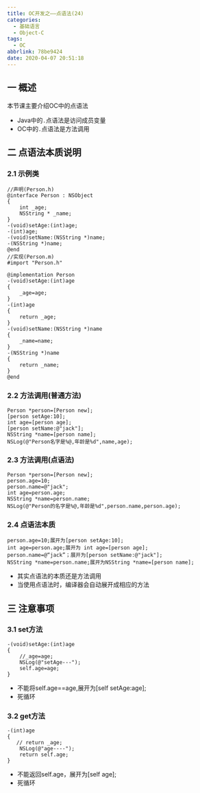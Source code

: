 ```yaml
---
title: OC开发之——点语法(24)
categories:
  - 基础语言
  - Object-C
tags:
  - OC
abbrlink: 78be9424
date: 2020-04-07 20:51:18
---
```

## 一 概述
本节课主要介绍OC中的点语法

* Java中的`.`点语法是访问成员变量
* OC中的`.`点语法是方法调用

<!--more-->

## 二 点语法本质说明

### 2.1 示例类

```
//声明(Person.h)
@interface Person : NSObject
{
    int _age;
    NSString * _name;
}
-(void)setAge:(int)age;
-(int)age;
-(void)setName:(NSString *)name;
-(NSString *)name;
@end
//实现(Person.m)
#import "Person.h"

@implementation Person
-(void)setAge:(int)age
{
    _age=age;
}
-(int)age
{
    return _age;
}
-(void)setName:(NSString *)name
{
    _name=name;
}
-(NSString *)name
{
    return _name;
}
@end
```

### 2.2 方法调用(普通方法)

```
Person *person=[Person new];
[person setAge:10];
int age=[person age];
[person setName:@"jack"];
NSString *name=[person name];
NSLog(@"Person名字是%@,年龄是%d",name,age);
```

### 2.3 方法调用(点语法)

```
Person *person=[Person new];
person.age=10;
person.name=@"jack";
int age=person.age;
NSString *name=person.name;
NSLog(@"Person的名字是%@,年龄是%d",person.name,person.age);
```

### 2.4 点语法本质

```
person.age=10;展开为[person setAge:10];
int age=person.age;展开为 int age=[person age];
person.name=@“jack”；展开为[person setName:@"jack"];
NSString *name=person.name;展开为NSString *name=[person name];
```

* 其实点语法的本质还是方法调用
* 当使用点语法时，编译器会自动展开成相应的方法

## 三 注意事项

### 3.1 set方法

```
-(void)setAge:(int)age
{
    //_age=age;
    NSLog(@"setAge---");
    self.age=age;
}
```

* 不能将self.age==age,展开为[self setAge:age];
* 死循环

### 3.2 get方法

```
-(int)age
{
   // return _age;
    NSLog(@"age----");
    return self.age;
}
```

* 不能返回self.age，展开为[self age];
* 死循环
